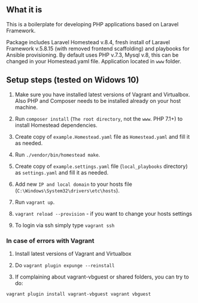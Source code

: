 ## What it is ##
This is a boilerplate for developing PHP applications based on Laravel Framework. 

Package includes Laravel Homestead v.8.4, fresh install of Laravel Framework v.5.8.15 (with removed frontend scaffolding) and playbooks for Ansible provisioning.
By default uses PHP v.7.3, Mysql v.8, this can be changed in your Homestead.yaml file. 
Application located in `www` folder. 

## Setup steps (tested on Widows 10) ##

1) Make sure you have installed latest versions of Vagrant and Virtualbox. Also PHP and Composer needs to be installed already on your host machine. 

2) Run `composer install` (`The root directory`, not the `www`. PHP 7.1+) to install Homestead dependencies.

3) Create copy of `example.Homestead.yaml` file as `Homestead.yaml` and fill it as needed.

4) Run `./vendor/bin/homestead make`.

5) Create copy of `example.settings.yaml` file (`local_playbooks` directory) as `settings.yaml` and fill it as needed.

6) Add new `IP and local domain` to your hosts file (`C:\Windows\System32\drivers\etc\hosts`).
    
7) Run `vagrant up`.

8) `vagrant reload --provision` - if you want to change your hosts settings

9) To login via ssh simply type `vagrant ssh`

### In case of errors with Vagrant ###
1) Install latest versions of Vagrant and Virtualbox

2) Do `vagrant plugin expunge --reinstall`

3) If complaining about vagrant-vbguest or shared folders, you can try to do:

`vagrant plugin install vagrant-vbguest
vagrant vbguest`
